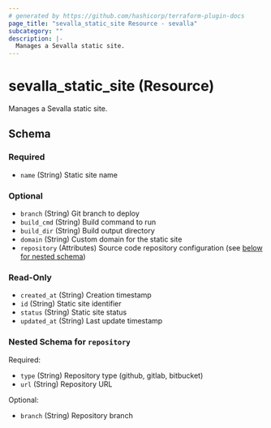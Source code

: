 ```yaml
---
# generated by https://github.com/hashicorp/terraform-plugin-docs
page_title: "sevalla_static_site Resource - sevalla"
subcategory: ""
description: |-
  Manages a Sevalla static site.
---
```


# sevalla_static_site (Resource)

Manages a Sevalla static site.



<!-- schema generated by tfplugindocs -->
## Schema

### Required

- `name` (String) Static site name

### Optional

- `branch` (String) Git branch to deploy
- `build_cmd` (String) Build command to run
- `build_dir` (String) Build output directory
- `domain` (String) Custom domain for the static site
- `repository` (Attributes) Source code repository configuration (see [below for nested schema](#nestedatt--repository))

### Read-Only

- `created_at` (String) Creation timestamp
- `id` (String) Static site identifier
- `status` (String) Static site status
- `updated_at` (String) Last update timestamp

<a id="nestedatt--repository"></a>
### Nested Schema for `repository`

Required:

- `type` (String) Repository type (github, gitlab, bitbucket)
- `url` (String) Repository URL

Optional:

- `branch` (String) Repository branch
